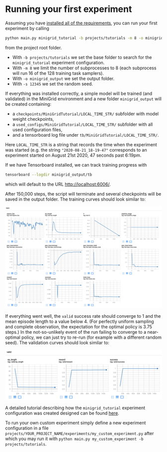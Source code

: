 # Running your first experiment

Assuming you have [installed all of the requirements](../installation/installation-allenact.md), you can run your first experiment by calling

```bash
python main.py minigrid_tutorial -b projects/tutorials -m 8 -o minigrid_output -s 12345
```

from the project root folder.

* With `-b projects/tutorials` we set the base folder to search for the `minigrid_tutorial` experiment configuration.
* With `-m 8` we limit the number of subprocesses to 8 (each subprocess will run 16 of the 128 training task samplers).
* With `-o minigrid_output` we set the output folder.
* With `-s 12345` we set the random seed.

If everything was installed correctly, a simple model will be trained (and validated) in the MiniGrid environment and
a new folder `minigrid_output` will be created containing:

* a `checkpoints/MiniGridTutorial/LOCAL_TIME_STR/` subfolder with model weight checkpoints,
* a `used_configs/MiniGridTutorial/LOCAL_TIME_STR/` subfolder with all used configuration files,
* and a tensorboard log file under `tb/MiniGridTutorial/LOCAL_TIME_STR/`.

Here `LOCAL_TIME_STR` is a string that records the time when the experiment was started (e.g. the string 
`"2020-08-21_18-19-47"` corresponds to an experiment started on August 21st 2020, 47 seconds past 6:19pm. 

If we have Tensorboard installed, we can track training progress with
```bash
tensorboard --logdir minigrid_output/tb
```
which will default to the URL [http://localhost:6006/](http://localhost:6006/).

After 150,000 steps, the script will terminate and several checkpoints will be saved in the output folder.
The training curves should look similar to:

![training curves](../img/minigrid_train.png)

If everything went well, the `valid` success rate should converge to 1 and the mean episode length to a value below 4.
(For perfectly uniform sampling and complete observation, the expectation for the optimal policy is 3.75 steps.) In the
not-so-unlikely event of the run failing to converge to a near-optimal policy, we can just try to re-run (for example
with a different random seed). The validation curves should look similar to:

![validation curves](../img/minigrid_valid.png)
 
A detailed tutorial describing how the `minigrid_tutorial` experiment configuration was created designed can be found 
[here](../tutorials/minigrid-tutorial.md). 
 
To run your own custom experiment simply define a new experiment configuration in a file 
`projects/YOUR_PROJECT_NAME/experiments/my_custom_experiment.py` after which you may run it with
`python main.py my_custom_experiment -b projects/tutorials`.

<!-- ## Experiment configuration

The main entry point for users is a configuration file that defines the experiment we
want to run. More concretely, it includes a single class defining:

* A `tag` to identify the experiment.
* A method to instantiate [actor-critic models](/getting_started/abstractions#actor-critic-model).
* A multi-staged training pipeline with different types of [losses](/getting_started/abstractions#actor-critic-loss), an 
optimizer, and other parameters like learning rates, batch sizes, etc. 
* Machine configuration parameters that will be used e.g. for training or validation.
* A method to instantiate [task samplers](/getting_started/abstractions#task-sampler).
* Methods describing initialization parameters for task samplers used in training, validation, and testing; including
 the assignment of workers to devices for running environments.

A detailed view to an example experiment config file can be found [here](/overview/experiment).
 -->